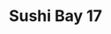 ---
layout: place
title: "Sushi Bay 17"
permalink: /colorado/denver/sushi-bay-17.html
stateAbbr: CO
stateName: Colorado
cityName: Denver
place_id: ChIJHx_A8zR5bIcRAatKtim5xpY
photos:
  - name: >-
      places/ChIJHx_A8zR5bIcRAatKtim5xpY/photos/AeeoHcI8bMFfQMnARJ_kb_yAx--fge8kXFOWQRT3Lyu0XtjbeVstHV1ekSCGLs0IhjXPsC1UJhuL1XZO9bDPpAj0hsyat0j-SYdIVHRF35jrjYhSzmLzAtDbTTbUZ5QfZcJnj96HfODj-7jnws3z-pKD5pcLrj-VM69swVdqe8rXFcoWGyYfeWmQXV8Ub1eW9r24R7u8Y4tpzQ2vneq07qVRVfmV9-8G5WnOcQ3y5tf5jqzD9z5GUr8zYU6XfT3bekRiTqbQ-JaTJtarXEe3jFdQt3kQpiuKZP7IeCJIRrY8ym2kIHwsAFAMMYfGh8J7557pxVgoaxHVa6bf2yyj2B6wbxyRA625mBFifVHQ7gbYYmo4zn8ariOGFa1N6FHX1xzaoGx15HTtno_lq1YM51YZqiCETPUJ9pS2F5DlropKH9rzRA
    widthPx: 4800
    heightPx: 2700
    authorAttributions:
      - displayName: Jubal V
        uri: https://maps.google.com/maps/contrib/111764520746530814757
        photoUri: >-
          https://lh3.googleusercontent.com/a-/ALV-UjVy-NkksC-7FxEDq8c085ygGl2sc2JDogK2yF7ODCA3Q5TmtJJl6A=s100-p-k-no-mo
    flagContentUri: >-
      https://www.google.com/local/imagery/report/?cb_client=maps_api_places.places_api&image_key=!1e10!2sCIHM0ogKEICAgIDEzueISg&hl=en-US
    googleMapsUri: >-
      https://www.google.com/maps/place//data=!3m4!1e2!3m2!1sCIHM0ogKEICAgIDEzueISg!2e10!4m2!3m1!1s0x876c7934f3c01f1f:0x96c6b929b64aab01
  - name: >-
      places/ChIJHx_A8zR5bIcRAatKtim5xpY/photos/AeeoHcK6ChFIk7qq-Gq1CSZAoo50dj4hQBoVNblLiEu9O-3TbgcfYOjch7kIMF4focRMzfWHZj_Sze9wamCjmix_pYHYe4meiKug929nfL8TlE13zcDPqIsbQoa_A6ehU-zgdsD94uBNo9b7uMqQNpLGgZB8QR7L7y_Sm9P0DERPtJEBHn1F-IdK13jBkpnefQhqBxkwS9dKGozf2HM-1kTMsIECd3Pk0M384Eqx0WJ-5bzOUsrGutdmPas5DZJdc9hQBuGQcJOLFKYcDeo83L0-I_oTXmP5Gkou4gK6ovE4F8ARlA
    widthPx: 1290
    heightPx: 1343
    authorAttributions:
      - displayName: Sushi Bay 17
        uri: https://maps.google.com/maps/contrib/109505428115600324911
        photoUri: >-
          https://lh3.googleusercontent.com/a/ACg8ocJeGTseuh6cPeXe9giDhs6_fLWOhJeXLOILynW5GwHEvK1JEA=s100-p-k-no-mo
    flagContentUri: >-
      https://www.google.com/local/imagery/report/?cb_client=maps_api_places.places_api&image_key=!1e10!2sAF1QipO_n-J87F4v5fqq5qwW4DKmDY2kRl4DlV13XD5I&hl=en-US
    googleMapsUri: >-
      https://www.google.com/maps/place//data=!3m4!1e2!3m2!1sAF1QipO_n-J87F4v5fqq5qwW4DKmDY2kRl4DlV13XD5I!2e10!4m2!3m1!1s0x876c7934f3c01f1f:0x96c6b929b64aab01
  - name: >-
      places/ChIJHx_A8zR5bIcRAatKtim5xpY/photos/AeeoHcIAdq9lRK9guQEw85QbNluefn_jdaJlOOih4vhNVG7DBggA0oN3GEbFho3GlnM8hq_6Nm2cAF6HJm-qZAPlaDYEZPsKYlvQoc7g5ryBIWwiGpUQ5Pc-W7ib6QXMGNIcmGPI3SZphqMkyBpB2ojHSHq_HdETCbzpvVCc4ckJ6LfQR_c2XfGn-4S7jiqNRHER9nQK8q2wwXUt2Kul8aoxb2Pijhg4xnsTz2WjVY8SD9SbAVxBBsWhMdL_sm4Hh_4hyB1YRwe-77tloNiRLQsWv_1GfpuaIunsTsX9gKPcMlr9AA
    widthPx: 1656
    heightPx: 1240
    authorAttributions:
      - displayName: Sushi Bay 17
        uri: https://maps.google.com/maps/contrib/109505428115600324911
        photoUri: >-
          https://lh3.googleusercontent.com/a/ACg8ocJeGTseuh6cPeXe9giDhs6_fLWOhJeXLOILynW5GwHEvK1JEA=s100-p-k-no-mo
    flagContentUri: >-
      https://www.google.com/local/imagery/report/?cb_client=maps_api_places.places_api&image_key=!1e10!2sAF1QipPN0JgWxSgbMGWQ0tyNeQ-sPZLlds_syV1HOtA_&hl=en-US
    googleMapsUri: >-
      https://www.google.com/maps/place//data=!3m4!1e2!3m2!1sAF1QipPN0JgWxSgbMGWQ0tyNeQ-sPZLlds_syV1HOtA_!2e10!4m2!3m1!1s0x876c7934f3c01f1f:0x96c6b929b64aab01
  - name: >-
      places/ChIJHx_A8zR5bIcRAatKtim5xpY/photos/AeeoHcITDqT6oFiJ89zO3oY8onEWj9hi5w7tG_IuLG10jU-1vaqHetugrYwqsVyF7Q8KtOK6nVHelh47VT6KZZv4x947UXh0nEBHAT6nyfO9f8RRXJVcdUy1Z5xwLL8g907VH6cQDqdF0DBIzvvQLxE05W9v_dY__p69KxdWDUxtUCEbyApce_iX7N52AISPjqXWEIFkunQ0DbFxLG-CVBuEEN4BrAxHMC0C7gLG4QiVbTO9BamPvHZlRNEEfXO_SZDtwQTLGfSBTRWarmynWS-sk_WiVpOkAEIaldeLlU3G8aPtcK0h0SpDFgGqG7pZPet45py_MSvYWTwWfuqTCvN6JpvQ_lbLmOSomqkeyOZkV-ctfDrQ4oYcgvNQXonS-w1JhTK5K78oFaIbjMag3X922mgAG580nS4r68ZZPVDIvooF6Q
    widthPx: 3024
    heightPx: 4032
    authorAttributions:
      - displayName: Lauren Hughes Realtor
        uri: https://maps.google.com/maps/contrib/114571882477549975462
        photoUri: >-
          https://lh3.googleusercontent.com/a-/ALV-UjV_NXpOpESHDStA0NFJDlCvZjeZeGK9dfNt6oiZMWZUcbO0mUfo=s100-p-k-no-mo
    flagContentUri: >-
      https://www.google.com/local/imagery/report/?cb_client=maps_api_places.places_api&image_key=!1e10!2sCIHM0ogKEICAgID-t6S1SQ&hl=en-US
    googleMapsUri: >-
      https://www.google.com/maps/place//data=!3m4!1e2!3m2!1sCIHM0ogKEICAgID-t6S1SQ!2e10!4m2!3m1!1s0x876c7934f3c01f1f:0x96c6b929b64aab01
  - name: >-
      places/ChIJHx_A8zR5bIcRAatKtim5xpY/photos/AeeoHcIg11UmH5Bs4sADPH5KiqjOEdV5a26KbWTfQu3fMlv7lbKeIY64j3MWkUv54p64mNvuwvIjBuoSqnfs_BjyGMY-SIFyHsYgmc7ZfWJYTnld8jF3RKlOrLgV8ZICR6LoHIDIF9dA-xMYsfjOwme-VcR5xX3yy8-jIaOqpdD9jkwiMdzJUQXq0T1kykrY41izi1_r7T2sJZJ7stdfOrXqMMACI9XbXVjR5uafkWoRlRzGyEpzMkbJvj8N2Ih1eeAlzmP9LvC3ZZVZmlJYO1WZxwqkNlpsH7rt8N8aTn0ZcrBgcoaYExig2cooV9sRgvlee3-DG7BEiUPzjCZ_6BLhjMYH-Nrhy0Ie3GiU62WNAqPXQTjR6c6ELRzm9c4zegPsU_K05FOEwUyA6-1uzUyQg4u041Jr_ytGRtZXgPqa7ZSS6Q
    widthPx: 3072
    heightPx: 4080
    authorAttributions:
      - displayName: Dion Jones-Bauer
        uri: https://maps.google.com/maps/contrib/118246291296275686231
        photoUri: >-
          https://lh3.googleusercontent.com/a-/ALV-UjX5OEaw8NyBJTAoyHOVYE5gRLlkKwaWIkWhbmxpPXSg6f7-sslNOA=s100-p-k-no-mo
    flagContentUri: >-
      https://www.google.com/local/imagery/report/?cb_client=maps_api_places.places_api&image_key=!1e10!2sCIHM0ogKEICAgIDbupTxGg&hl=en-US
    googleMapsUri: >-
      https://www.google.com/maps/place//data=!3m4!1e2!3m2!1sCIHM0ogKEICAgIDbupTxGg!2e10!4m2!3m1!1s0x876c7934f3c01f1f:0x96c6b929b64aab01
  - name: >-
      places/ChIJHx_A8zR5bIcRAatKtim5xpY/photos/AeeoHcKXBvsHXlgOkDdRCxGyE_2Jk0M7pVP_0wOQjleWqnhqU_PBV6agoXg2iCjb4pJLJXT9ay_wrBiX7xYaJypq7Fbu_K0ti72GQ2IkJgnyRTyLFx9tqaXuh-8V8Iult7NESlD2sPaKOu58UHZdINH8s0RZg_3J_qRu0df3EIwR9bX2ISvGEUmrCEK_cWuRpphnqeP9xiKzNqr_6Q5i081s-HyC2JN7oVLkA1xwbaKatH3MuW0TX3ECR6tEySGT6u1ZqYvmuu6-N6rMGJ_8ke9qP5iS0ngzhhyC8bUmpWDiTBZ1Qtd5RIywYWz7iPGQqtsaxf6PT11Zn4wVyhUQbq059jo713fuv2vZkOdM4aliDdVhP2NluEfn5wdRWflUZpad9WkoEaVIJKRKR1KtrSVViS2K36RlryjkYLUiAyOyBuz7oA
    widthPx: 4608
    heightPx: 3456
    authorAttributions:
      - displayName: Mária Pirčová
        uri: https://maps.google.com/maps/contrib/114880452486084535663
        photoUri: >-
          https://lh3.googleusercontent.com/a-/ALV-UjUR-mBJ3K5GMlo0Rz-ZdAx8Qo4KjvRn2RvwdiPgCIjGyzoGsEBnOA=s100-p-k-no-mo
    flagContentUri: >-
      https://www.google.com/local/imagery/report/?cb_client=maps_api_places.places_api&image_key=!1e10!2sCIHM0ogKEICAgIDE2rHtZA&hl=en-US
    googleMapsUri: >-
      https://www.google.com/maps/place//data=!3m4!1e2!3m2!1sCIHM0ogKEICAgIDE2rHtZA!2e10!4m2!3m1!1s0x876c7934f3c01f1f:0x96c6b929b64aab01
  - name: >-
      places/ChIJHx_A8zR5bIcRAatKtim5xpY/photos/AeeoHcLS7FpKJ8hA9TmKZtjFDmPkqqoCzozvgmk1eSgOv-HxJBffnCVJ3qRFqtAyjXHPYn5xhI5x3Bu9XRAZpIijtkk_UL3f81-9hyZMI7_lHCUmIwjLWtdPq7XJ_6Xoq1mrJ6rSAbNpNtFEFelekGZwfLsjCauc2tgJ8N-XacGOowQqA5v-Y0SwLn2qabJ7hlaqS-LIpj7AdM6WiuEWW83ThK3zYuydYQQfHjkEGrgB3LYkm8ivkEFjvLlmr7k3QLtpnmkg3Gzbr7HKjA8xpJpeS2VHMstjPEq97HGMdjomYv9KYV2UOz72v0RcL5l5ydnwSe3CR82_G239-UyIubKVeZHzU1w3E1e7S9fjYSrp6tcu9_Q0b8v1_J-oFjUuj2Np4xewP1r-XKpW_lgsD9oi7lJyMzZsp4sGgPp-_ke0QFBC_6b8
    widthPx: 3024
    heightPx: 4032
    authorAttributions:
      - displayName: K.V. Jones
        uri: https://maps.google.com/maps/contrib/111702838163519529399
        photoUri: >-
          https://lh3.googleusercontent.com/a-/ALV-UjX24LrcE33vtiCg7LllbzKcFTfsgvyue4zfUN2Ob2TJDkoIMNp-=s100-p-k-no-mo
    flagContentUri: >-
      https://www.google.com/local/imagery/report/?cb_client=maps_api_places.places_api&image_key=!1e10!2sCIHM0ogKEICAgIC9yPG-7AE&hl=en-US
    googleMapsUri: >-
      https://www.google.com/maps/place//data=!3m4!1e2!3m2!1sCIHM0ogKEICAgIC9yPG-7AE!2e10!4m2!3m1!1s0x876c7934f3c01f1f:0x96c6b929b64aab01
  - name: >-
      places/ChIJHx_A8zR5bIcRAatKtim5xpY/photos/AeeoHcLDGJEhufG5b31zQPX6IEs5XkiUkBCL377ETfSVw-w4DM3mT-9V9rHofgsBNzt8Skmdz7nYS-puoF1oEB3zui58WoNlJtoRMY9NdEopbVOVbOjzqskLF45oh36Y80AYZuifrvrnF4hDVbNTLJy1rg2osxQ3YBP8wc6pyeitptOppVfchrUg1Og0OOyq2R0MF-lxTQ-3Lj7ZEFxylU3e9OCvWxitYHKIWfHX5bDoi8xO_os5EAm1ymcbxJkMtB80aNNdz4bokK-F6TDFQeAzhiRy29iNpSkMnFNCyTd3K1dIgix8PArCrBWH7AxGm4WURvjGXiU4zQJjd-MPW5ABRZFCP5TA7x10Lg0RewzBqEsbEPA6aL0W14Y3fkQoPIiYjcUPgjJs0p_8b9ZWSGEGcB_6_RDcTNtaBKdJ296DOfjo9w
    widthPx: 1836
    heightPx: 3264
    authorAttributions:
      - displayName: Robert Fox
        uri: https://maps.google.com/maps/contrib/108453919604380223941
        photoUri: >-
          https://lh3.googleusercontent.com/a/ACg8ocKbRKBvzo301_V8a63VQKlKnpvD6GJe5cDBxsBAZ6oorcOdtQ=s100-p-k-no-mo
    flagContentUri: >-
      https://www.google.com/local/imagery/report/?cb_client=maps_api_places.places_api&image_key=!1e10!2sCIHM0ogKEICAgIC-oazYEQ&hl=en-US
    googleMapsUri: >-
      https://www.google.com/maps/place//data=!3m4!1e2!3m2!1sCIHM0ogKEICAgIC-oazYEQ!2e10!4m2!3m1!1s0x876c7934f3c01f1f:0x96c6b929b64aab01
  - name: >-
      places/ChIJHx_A8zR5bIcRAatKtim5xpY/photos/AeeoHcLP_I9KXqgm6Z3iyIwPJ_ecIoX8ggSqNj_bYzw_eH5521oAEfKDbVbtgESV4GnvMZG_za-qo3V9Zp_7jmNc8MYXUEON5TzKwO_CQm0zg8JB1gGJUu78vGHpges-dbQbu4-xAuD0T6APvWjRff-JGijmRR4S4ha9OlTc8U6sbZIAfLYQ2IeBNt_Az6PVsoOyl2UBEDtYHUWksEBIsarkohOcNoNmSWQWp3mEEgcu2hSeNk3vcLNERnqe9RCjtK3qFzbjQv0lYspEtydCJqTXyuRDPN1hO4EcdCWg-n2AQWi8J59ZBiY5rku58SjvsPMeQCbMn48CkTIw6_T2Ty3InSivSkg4g1pv590t7F_BMn82ZvESJ8OXaHMjeaDBUyK6M50rr9KHt6M5rPn4PoTqFHUtWRpnFf4Foe49k0EzWYRfNV2-
    widthPx: 4032
    heightPx: 3024
    authorAttributions:
      - displayName: Lauren Hughes Realtor
        uri: https://maps.google.com/maps/contrib/114571882477549975462
        photoUri: >-
          https://lh3.googleusercontent.com/a-/ALV-UjV_NXpOpESHDStA0NFJDlCvZjeZeGK9dfNt6oiZMWZUcbO0mUfo=s100-p-k-no-mo
    flagContentUri: >-
      https://www.google.com/local/imagery/report/?cb_client=maps_api_places.places_api&image_key=!1e10!2sCIHM0ogKEICAgID-t6S1iQE&hl=en-US
    googleMapsUri: >-
      https://www.google.com/maps/place//data=!3m4!1e2!3m2!1sCIHM0ogKEICAgID-t6S1iQE!2e10!4m2!3m1!1s0x876c7934f3c01f1f:0x96c6b929b64aab01
  - name: >-
      places/ChIJHx_A8zR5bIcRAatKtim5xpY/photos/AeeoHcJUtoiutXmqjk5mep2DPWH66NccA2XB0dB30fXzDQXNTRDVPERF5wIS6yxG4IFN4lA4PhQI1fwv2By0YOAQEyd5wMZz5wcwTYYnkDQU2KrHFbIwE8JvHPo1DQDxRrLqbcxqawPhvIuzq5Ns505sAvg8LJY53ESEtH0_M38iyRNF039S52Rvtefhcq6DsLZU097vnaPXVB1aC0s4j34omc-K9E-9i0wVFaNR_fFD-5M-XvSY0mmPHKpZZw3MV26bWNq5ct0PTC7Ujr6oyJreHZpdrYjq2P90ohz54TxRJJ-wVXbgIs8z7Gg8fkBtSYuTe43yIOWCYl2-HpuLI8K1SnLjYWBPEiKw6mL4JJ5PI5e_rT-UKTQ2yocv_BluQ79vcYoYLiFhgL3eJxXUV2oN0XYmRC2-lS3RZQu1A523VJEOLe7-
    widthPx: 4032
    heightPx: 3024
    authorAttributions:
      - displayName: Tyler Olson
        uri: https://maps.google.com/maps/contrib/100843868384229859573
        photoUri: >-
          https://lh3.googleusercontent.com/a-/ALV-UjUwoTPUaSG8ziY49PFC19h_dANLdkKJ7_ofWlnthi_PnE4T_hLH=s100-p-k-no-mo
    flagContentUri: >-
      https://www.google.com/local/imagery/report/?cb_client=maps_api_places.places_api&image_key=!1e10!2sCIHM0ogKEICAgICE-sbmggE&hl=en-US
    googleMapsUri: >-
      https://www.google.com/maps/place//data=!3m4!1e2!3m2!1sCIHM0ogKEICAgICE-sbmggE!2e10!4m2!3m1!1s0x876c7934f3c01f1f:0x96c6b929b64aab01
address: 1728 E 17th Ave, Denver, CO 80218, USA
street: 1728 E 17th Ave
city: Denver
state: CO
zip: '80218'
country: USA
neighborhood: City Park West
latitude: '39.743013'
longitude: '-104.966488'
accessibility_options:
  wheelchairAccessibleParking: true
  wheelchairAccessibleEntrance: true
  wheelchairAccessibleRestroom: true
  wheelchairAccessibleSeating: true
business_status: OPERATIONAL
name: Sushi Bay 17
google_maps_links:
  directionsUri: >-
    https://www.google.com/maps/dir//''/data=!4m7!4m6!1m1!4e2!1m2!1m1!1s0x876c7934f3c01f1f:0x96c6b929b64aab01!3e0
  placeUri: https://maps.google.com/?cid=10864574739881044737
  writeAReviewUri: >-
    https://www.google.com/maps/place//data=!4m3!3m2!1s0x876c7934f3c01f1f:0x96c6b929b64aab01!12e1
  reviewsUri: >-
    https://www.google.com/maps/place//data=!4m4!3m3!1s0x876c7934f3c01f1f:0x96c6b929b64aab01!9m1!1b1
  photosUri: >-
    https://www.google.com/maps/place//data=!4m3!3m2!1s0x876c7934f3c01f1f:0x96c6b929b64aab01!10e5
primary_type: Sushi Restaurant
opening_hours:
  regular: null
  current: null
secondary_opening_hours:
  regular:
    weekdayDescriptions: null
    type: null
  current:
    weekdayDescriptions: null
    type: null
phone: (303) 321-1805
price_level: PRICE_LEVEL_MODERATE
price_range: $30 &ndash; $50
rating: '4.4'
rating_count: 585
website: https://www.sushibay17denverco.com/
description: null
reviews: null
parking_options: null
payment_options: null
allow_dogs: null
curbside_pickup: null
delivery: null
dine_in: null
good_for_children: null
good_for_groups: null
good_for_sports: null
live_music: null
menu_for_children: null
outdoor_seating: null
reservable: null
restroom: null
serves_beer: null
serves_breakfast: null
serves_brunch: null
serves_cocktails: null
serves_coffee: null
serves_dinner: null
serves_dessert: null
serves_lunch: null
serves_vegetarian_food: null
serves_wine: null
takeout: null

---